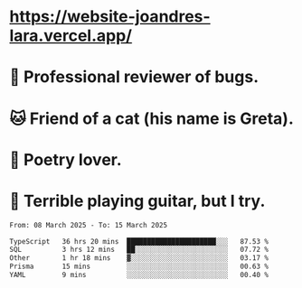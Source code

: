 # https://website-joandres-lara.vercel.app/
# 🐛 Professional reviewer of bugs.
# 🐱 Friend of a cat (his name is Greta).
# 📜 Poetry lover.
# 🎸 Terrible playing guitar, but I try.

<!--START_SECTION:waka-->

```txt
From: 08 March 2025 - To: 15 March 2025

TypeScript   36 hrs 20 mins  ██████████████████████░░░   87.53 %
SQL          3 hrs 12 mins   ██░░░░░░░░░░░░░░░░░░░░░░░   07.72 %
Other        1 hr 18 mins    ▓░░░░░░░░░░░░░░░░░░░░░░░░   03.17 %
Prisma       15 mins         ░░░░░░░░░░░░░░░░░░░░░░░░░   00.63 %
YAML         9 mins          ░░░░░░░░░░░░░░░░░░░░░░░░░   00.40 %
```

<!--END_SECTION:waka-->
